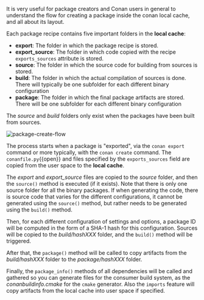 It is very useful for package creators and Conan users in general to understand the flow for creating a package
inside the conan local cache, and all about its layout.

Each package recipe contains five important folders in the **local cache**:

- **export**: The folder in which the package recipe is stored.
- **export_source**: The folder in which code copied with the recipe ``exports_sources`` attribute is
  stored.
- **source**: The folder in which the source code for building from sources is stored.
- **build**: The folder in which the actual compilation of sources is done. There will typically be one subfolder
  for each different binary configuration
- **package**: The folder in which the final package artifacts are stored. There will be one subfolder for each
  different binary configuration

The *source* and *build* folders only exist when the packages have been built from sources.

![package-create-flow](https://docs.conan.io/en/latest/_images/package_create_flow.png)

The process starts when a package is "exported", via the `conan export` command or more
typically, with the `conan create` command. The `conanfile.py`{{open}} and files specified by the
``exports_sources`` field are copied from the user space to the **local cache**.

The *export* and *export_source* files are copied to the *source* folder, and then the ``source()``
method is executed (if it exists). Note that there is only one source folder for all the binary
packages. If when generating the code, there is source code that varies for the different
configurations, it cannot be generated using the ``source()`` method, but rather needs to be generated using the
``build()`` method.

Then, for each different configuration of settings and options, a package ID will be computed in the
form of a SHA-1 hash for this configuration. Sources will be copied to the *build/hashXXX* folder,
and the ``build()`` method will be triggered.

After that, the ``package()`` method will be called to copy artifacts from the *build/hashXXX*
folder to the *package/hashXXX* folder.

Finally, the ``package_info()`` methods of all dependencies will be called and gathered so
you can generate files for the consumer build system, as the *conanbuildinfo.cmake* for the ``cmake`` generator.
Also the ``imports`` feature will copy artifacts from the local cache into user space if specified.
